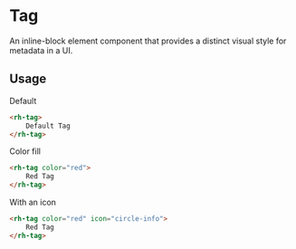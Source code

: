 # Tag
An inline-block element component that provides a distinct visual style for metadata in a UI. 

## Usage

Default
```html
<rh-tag>
    Default Tag
</rh-tag>
```

Color fill
```html
<rh-tag color="red">
    Red Tag
</rh-tag>
```

With an icon
```html
<rh-tag color="red" icon="circle-info">
    Red Tag
</rh-tag>
```
